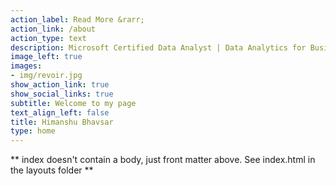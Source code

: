 ```yaml
---
action_label: Read More &rarr;
action_link: /about
action_type: text
description: Microsoft Certified Data Analyst | Data Analytics for Business student | Python developer | Machine Learning and DevOps enthusiast.
image_left: true
images:
- img/revoir.jpg
show_action_link: true
show_social_links: true
subtitle: Welcome to my page
text_align_left: false
title: Himanshu Bhavsar
type: home
---
```


** index doesn't contain a body, just front matter above.
See index.html in the layouts folder **
